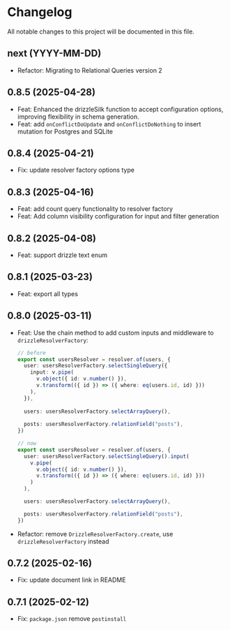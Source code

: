# Changelog

All notable changes to this project will be documented in this file.

## next (YYYY-MM-DD)

- Refactor: Migrating to Relational Queries version 2

## 0.8.5 (2025-04-28)

- Feat: Enhanced the drizzleSilk function to accept configuration options, improving flexibility in schema generation.
- Feat: add `onConflictDoUpdate` and `onConflictDoNothing` to insert mutation for Postgres and SQLite

## 0.8.4 (2025-04-21)

- Fix: update resolver factory options type

## 0.8.3 (2025-04-16)

- Feat: add count query functionality to resolver factory
- Feat: Add column visibility configuration for input and filter generation

## 0.8.2 (2025-04-08)

- Feat: support drizzle text enum

## 0.8.1 (2025-03-23)

- Feat: export all types

## 0.8.0 (2025-03-11)

- Feat: Use the chain method to add custom inputs and middleware to `drizzleResolverFactory`:
  ```ts
  // before 
  export const usersResolver = resolver.of(users, {
    user: usersResolverFactory.selectSingleQuery({
      input: v.pipe( 
        v.object({ id: v.number() }), 
        v.transform(({ id }) => ({ where: eq(users.id, id) })) 
      ), 
    }), 
   
    users: usersResolverFactory.selectArrayQuery(),
   
    posts: usersResolverFactory.relationField("posts"),
  })
  
  // now
  export const usersResolver = resolver.of(users, {
    user: usersResolverFactory.selectSingleQuery().input(
      v.pipe(
        v.object({ id: v.number() }),
        v.transform(({ id }) => ({ where: eq(users.id, id) }))
      )
    ),

    users: usersResolverFactory.selectArrayQuery(),

    posts: usersResolverFactory.relationField("posts"),
  })
  ```
- Refactor: remove `DrizzleResolverFactory.create`, use `drizzleResolverFactory` instead

## 0.7.2 (2025-02-16)

- Fix: update document link in README

## 0.7.1 (2025-02-12)

- Fix: `package.json` remove `postinstall` 